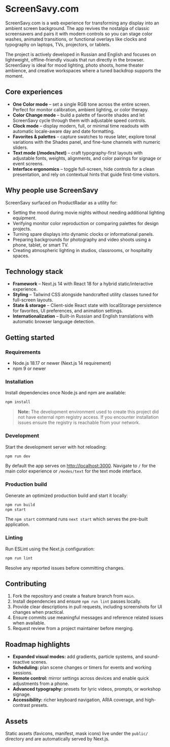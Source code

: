 # ScreenSavy.com

ScreenSavy.com is a web experience for transforming any display into an ambient screen background. The app revives the nostalgia of classic screensavers and pairs it with modern controls so you can stage color washes, animated transitions, or functional overlays like clocks and typography on laptops, TVs, projectors, or tablets.

The project is actively developed in Russian and English and focuses on lightweight, offline-friendly visuals that run directly in the browser. ScreenSavy is ideal for mood lighting, photo shoots, home theater ambience, and creative workspaces where a tuned backdrop supports the moment.

## Core experiences

- **One Color mode** – set a single RGB tone across the entire screen. Perfect for monitor calibration, ambient lighting, or color therapy.
- **Color Change mode** – build a palette of favorite shades and let ScreenSavy cycle through them with adjustable speed controls.
- **Clock mode** – display modern, full, or minimal time readouts with automatic locale-aware day and date formatting.
- **Favorites & palettes** – capture swatches to reuse later, explore tonal variations with the Shades panel, and fine-tune channels with numeric sliders.
- **Text mode (/modes/text)** – craft typography-first layouts with adjustable fonts, weights, alignments, and color pairings for signage or event screens.
- **Interface ergonomics** – toggle full-screen, hide controls for a clean presentation, and rely on contextual hints that guide first-time visitors.

## Why people use ScreenSavy

ScreenSavy surfaced on ProductRadar as a utility for:

- Setting the mood during movie nights without needing additional lighting equipment.
- Verifying monitor color reproduction or comparing palettes for design projects.
- Turning spare displays into dynamic clocks or informational panels.
- Preparing backgrounds for photography and video shoots using a phone, tablet, or smart TV.
- Creating atmospheric lighting in studios, classrooms, or hospitality spaces.

## Technology stack

- **Framework** – Next.js 14 with React 18 for a hybrid static/interactive experience.
- **Styling** – Tailwind CSS alongside handcrafted utility classes tuned for full-screen layouts.
- **State & storage** – Client-side React state with localStorage persistence for favorites, UI preferences, and animation settings.
- **Internationalization** – Built-in Russian and English translations with automatic browser language detection.

## Getting started

### Requirements

- Node.js 18.17 or newer (Next.js 14 requirement)
- npm 9 or newer

### Installation

Install dependencies once Node.js and npm are available:

```bash
npm install
```

> **Note:** The development environment used to create this project did not have external npm registry access. If you encounter installation issues ensure the registry is reachable from your network.

### Development

Start the development server with hot reloading:

```bash
npm run dev
```

By default the app serves on [http://localhost:3000](http://localhost:3000). Navigate to `/` for the main color experience or `/modes/text` for the text mode interface.

### Production build

Generate an optimized production build and start it locally:

```bash
npm run build
npm start
```

The `npm start` command runs `next start` which serves the pre-built application.

### Linting

Run ESLint using the Next.js configuration:

```bash
npm run lint
```

Resolve any reported issues before committing changes.

## Contributing

1. Fork the repository and create a feature branch from `main`.
2. Install dependencies and ensure `npm run lint` passes locally.
3. Provide clear descriptions in pull requests, including screenshots for UI changes when practical.
4. Ensure commits use meaningful messages and reference related issues when available.
5. Request review from a project maintainer before merging.

## Roadmap highlights

- **Expanded visual modes:** add gradients, particle systems, and sound-reactive scenes.
- **Scheduling:** plan scene changes or timers for events and working sessions.
- **Remote control:** mirror settings across devices and enable quick adjustments from a phone.
- **Advanced typography:** presets for lyric videos, prompts, or workshop signage.
- **Accessibility:** richer keyboard navigation, ARIA coverage, and high-contrast presets.

## Assets

Static assets (favicons, manifest, mask icons) live under the `public/` directory and are automatically served by Next.js.
